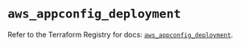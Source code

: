 # `aws_appconfig_deployment`

Refer to the Terraform Registry for docs: [`aws_appconfig_deployment`](https://registry.terraform.io/providers/hashicorp/aws/5.86.0/docs/resources/appconfig_deployment).
